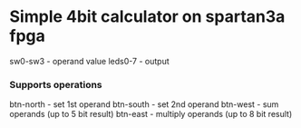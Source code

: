 # Simple 4bit calculator on spartan3a fpga
sw0-sw3 - operand value
leds0-7 - output

### Supports operations
btn-north - set 1st operand
btn-south - set 2nd operand
btn-west - sum operands (up to 5 bit result)
btn-east - multiply operands (up to 8 bit result)


